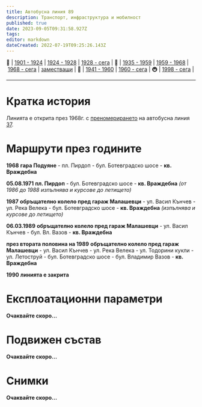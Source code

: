 ```yaml
---
title: Автобусна линия 89
description: Транспорт, инфраструктура и мобилност
published: true
date: 2023-09-05T09:31:58.927Z
tags: 
editor: markdown
dateCreated: 2022-07-19T09:25:26.143Z
---
```


🚋 | [1901 - 1924](/bg/public-transport/tram-routes-1901-1924) | [1924 - 1928](/bg/public-transport/tram-routes-1924-1928) | [1928 - сега](/bg/public-transport/tram-routes-1928-sega) | 🚌 | [1935 - 1959](/bg/public-transport/bus-routes-1935-1959) | [1959 - 1968](/bg/public-transport/bus-routes-1959-1968) | [1968 - сега](/bg/public-transport/bus-routes-1968-sega) | [заместващи](/bg/public-transport/bus-routes-replacement-services) | 🚎 | [1941 - 1960](/bg/public-transport/trolleybus-routes-1941-1960) | [1960 - сега](/bg/public-transport/trolleybus-routes-1960-sega) | 🚇 | [1998 - сега](/bg/public-transport/metro-routes) |

---

# Кратка история
Линията е открита през 1968г. с [преномерирането](/bg/public-transport/line-renumbering) на автобусна линия [37](/bg/public-transport/bus-routes-1959-1968/37).


# Маршрути през годините

**1968** **гара Подуяне** - пл. Пирдоп - бул. Ботевградско шосе - **кв. Враждебна**

**05.08.1971** **пл. Пирдоп** - бул. Ботевградско шосе - **кв. Враждебна** *(от 1986 до 1988 изпълнява и курсове до летището)*

**1987** **обръщателно колело пред гараж Малашевци** - ул. Васил Кънчев - ул. Река Велека - бул. Ботевградско шосе - **кв. Враждебна** *(изпълнява и курсове до летището)*

**06.03.1989** **обръщателно колело пред гараж Малашевци** - ул. Васил Кънчев - бул. Вл. Вазов - **кв. Враждебна** 

**през втората половина на 1989** **обръщателно колело пред гараж Малашевци** - ул. Васил Кънчев - ул. Река Велека - ул. Тодорини кукли - ул. Летоструй - бул. Ботевградско шосе - бул. Владимир Вазов - **кв. Враждебна** 

**1990** **линията е закрита**

# Експлоатационни параметри

**Очаквайте скоро…**


# **Подвижен състав**

**Очаквайте скоро…**

# Снимки

**Очаквайте скоро…**